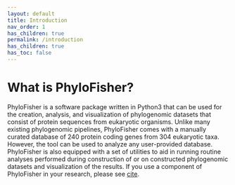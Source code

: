 ```yaml
---
layout: default
title: Introduction
nav_order: 1
has_children: true
permalink: /introduction
has_children: true
has_toc: false
---
```


# What is PhyloFisher?

PhyloFisher is a software package written in Python3 that can be used for the creation, analysis, and visualization of phylogenomic datasets that consist of protein sequences from eukaryotic organisms. Unlike many existing phylogenomic pipelines, PhyloFisher comes with a manually curated database of 240 protein coding genes from 304 eukaryotic taxa. However, the tool can be used to analyze any user-provided database. PhyloFisher is also equipped with a set of utilities to aid in running routine analyses performed during construction of or on constructed phylogenomic datasets and visualization of the results. If you use a component of PhyloFisher in your research, please see [cite](https://thebrownlab.github.io/phylofisher-pages/how-to-cite).
